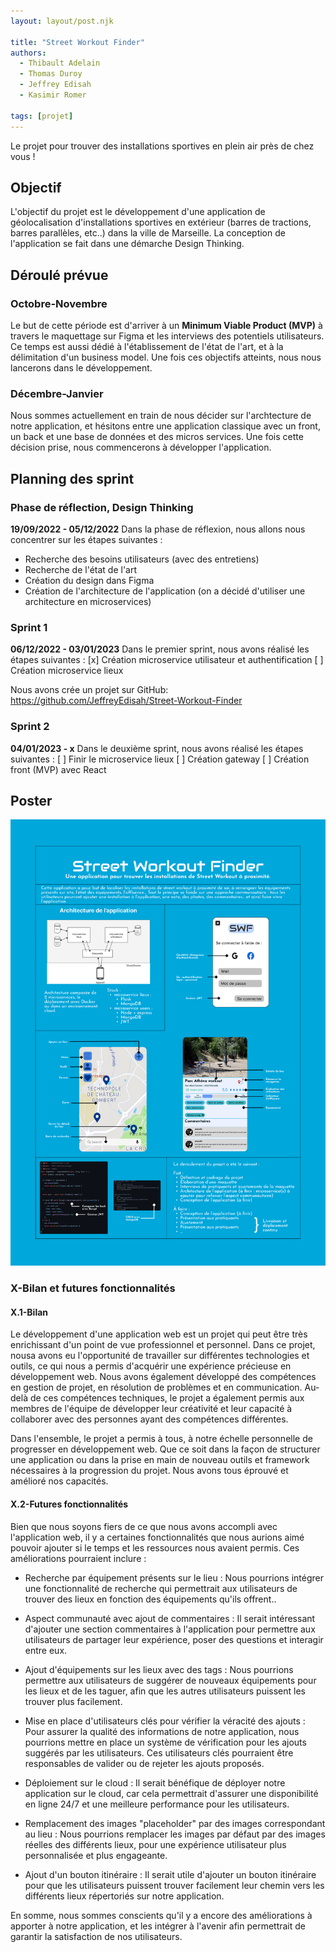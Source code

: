 ```yaml
---
layout: layout/post.njk

title: "Street Workout Finder"
authors:
  - Thibault Adelain
  - Thomas Duroy
  - Jeffrey Edisah
  - Kasimir Romer

tags: [projet]
---
```

<!-- début résumé -->
Le projet pour trouver des installations sportives en plein air près de chez vous !
<!-- fin résumé -->

## Objectif

L'objectif du projet est le développement d'une application de géolocalisation d'installations sportives en extérieur (barres de tractions, barres parallèles, etc..) dans la ville de Marseille. La conception de l'application se fait dans une démarche Design Thinking.

## Déroulé prévue

### Octobre-Novembre

Le but de cette période est d'arriver à un **Minimum Viable Product (MVP)** à travers le maquettage sur Figma et les interviews des potentiels utilisateurs. Ce temps est aussi dédié à l'établissement de l'état de l'art, et à la délimitation d'un business model. Une fois ces objectifs atteints, nous nous lancerons dans le développement.

### Décembre-Janvier

Nous sommes actuellement en train de nous décider sur l'archtecture de notre application, et hésitons entre une application classique avec un front, un back et une base de données et des micros services.
Une fois cette décision prise, nous commencerons à développer l'application.

## Planning des sprint

### Phase de réflection, Design Thinking

**19/09/2022 - 05/12/2022**
Dans la phase de réflexion, nous allons nous concentrer sur les étapes suivantes :

- Recherche des besoins utilisateurs (avec des entretiens)
- Recherche de l'état de l'art
- Création du design dans Figma
- Création de l'architecture de l'application (on a décidé d'utiliser une architecture en microservices)

### Sprint 1

**06/12/2022 - 03/01/2023**
Dans le premier sprint, nous avons réalisé les étapes suivantes :
[x] Création microservice utilisateur et authentification
[ ] Création microservice lieux

Nous avons crée un projet sur GitHub: https://github.com/JeffreyEdisah/Street-Workout-Finder

### Sprint 2

**04/01/2023 - x**
Dans le deuxième sprint, nous avons réalisé les étapes suivantes :
[ ] Finir le microservice lieux
[ ] Création gateway
[ ] Création front (MVP) avec React

## Poster

![SWF_Poster](SWF_Poster.png)

### X-Bilan et futures fonctionnalités

#### X.1-Bilan

Le développement d'une application web est un projet qui peut être très enrichissant d'un point de vue professionnel et personnel. Dans ce projet, nousa avons eu l'opportunité de travailler sur différentes technologies et outils, ce qui nous a permis d'acquérir une expérience précieuse en développement web. Nous avons également développé des compétences en gestion de projet, en résolution de problèmes et en communication. Au-delà de ces compétences techniques, le projet a également permis aux membres de l'équipe de développer leur créativité et leur capacité à collaborer avec des personnes ayant des compétences différentes.

Dans l'ensemble, le projet a permis à tous, à notre échelle personnelle de progresser en développement web. Que ce soit dans la façon de structurer une application ou dans la prise en main de nouveau outils et framework nécessaires à la progression du projet. Nous avons tous éprouvé et amélioré nos capacités.

#### X.2-Futures fonctionnalités

Bien que nous soyons fiers de ce que nous avons accompli avec l'application web, il y a certaines fonctionnalités que nous aurions aimé pouvoir ajouter si le temps et les ressources nous avaient permis. Ces améliorations pourraient inclure :

- Recherche par équipement présents sur le lieu : Nous pourrions intégrer une fonctionnalité de recherche qui permettrait aux utilisateurs de trouver des lieux en fonction des équipements qu'ils offrent..

- Aspect communauté avec ajout de commentaires : Il serait intéressant d'ajouter une section commentaires à l'application pour permettre aux utilisateurs de partager leur expérience, poser des questions et interagir entre eux.

- Ajout d'équipements sur les lieux avec des tags : Nous pourrions permettre aux utilisateurs de suggérer de nouveaux équipements pour les lieux et de les taguer, afin que les autres utilisateurs puissent les trouver plus facilement.

- Mise en place d'utilisateurs clés pour vérifier la véracité des ajouts : Pour assurer la qualité des informations de notre application, nous pourrions mettre en place un système de vérification pour les ajouts suggérés par les utilisateurs. Ces utilisateurs clés pourraient être responsables de valider ou de rejeter les ajouts proposés.

- Déploiement sur le cloud : Il serait bénéfique de déployer notre application sur le cloud, car cela permettrait d'assurer une disponibilité en ligne 24/7 et une meilleure performance pour les utilisateurs.

- Remplacement des images "placeholder" par des images correspondant au lieu : Nous pourrions remplacer les images par défaut par des images réelles des différents lieux, pour une expérience utilisateur plus personnalisée et plus engageante.

- Ajout d'un bouton itinéraire : Il serait utile d'ajouter un bouton itinéraire pour que les utilisateurs puissent trouver facilement leur chemin vers les différents lieux répertoriés sur notre application.
  
En somme, nous sommes conscients qu'il y a encore des améliorations à apporter à notre application, et les intégrer à l'avenir afin permettrait de garantir la satisfaction de nos utilisateurs.
